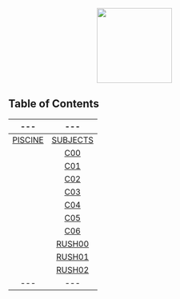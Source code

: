 <p align="center"><img src="https://42london.com/wp-content/uploads/2022/05/cropped-42-London_icon-logo.jpg" width="150"></p>

## Table of Contents
 | --- | --- |
 |:---:|:---:|
 |[PISCINE](https://github.com/7hos/42/tree/b74373abc1e58c785f5d3b41f8a6b3f42cf0c6db/42%20Piscine)|[SUBJECTS](https://github.com/7hos/42/tree/b74373abc1e58c785f5d3b41f8a6b3f42cf0c6db/42%20Piscine/subjects)|
| | [C00](https://github.com/7hos/42/tree/b74373abc1e58c785f5d3b41f8a6b3f42cf0c6db/42%20Piscine/c00) |
| | [C01](https://github.com/7hos/42/tree/b74373abc1e58c785f5d3b41f8a6b3f42cf0c6db/42%20Piscine/c01) |
| | [C02](https://github.com/7hos/42/tree/b74373abc1e58c785f5d3b41f8a6b3f42cf0c6db/42%20Piscine/c02) |
| | [C03](https://github.com/7hos/42/tree/b74373abc1e58c785f5d3b41f8a6b3f42cf0c6db/42%20Piscine/c03) |
| | [C04](https://github.com/7hos/42/tree/b74373abc1e58c785f5d3b41f8a6b3f42cf0c6db/42%20Piscine/c04) |
| | [C05](https://github.com/7hos/42/tree/b74373abc1e58c785f5d3b41f8a6b3f42cf0c6db/42%20Piscine/c05) |
| | [C06](https://github.com/7hos/42/tree/b74373abc1e58c785f5d3b41f8a6b3f42cf0c6db/42%20Piscine/c06) |
| | [RUSH00](https://github.com/7hos/42/tree/b74373abc1e58c785f5d3b41f8a6b3f42cf0c6db/42%20Piscine/rush00) |
| | [RUSH01](https://github.com/7hos/42/tree/b74373abc1e58c785f5d3b41f8a6b3f42cf0c6db/42%20Piscine/rush01) |
| | [RUSH02](https://github.com/7hos/42/tree/b74373abc1e58c785f5d3b41f8a6b3f42cf0c6db/42%20Piscine/rush02) |
| --- | --- |
   
    
